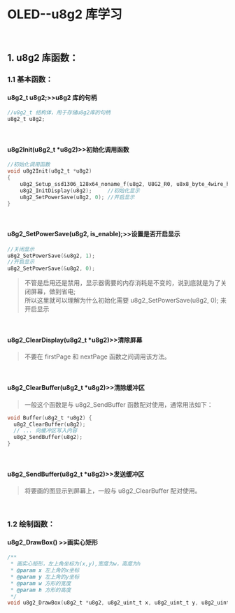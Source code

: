 # OLED--u8g2 库学习

&emsp;

## 1. u8g2 库函数：

### 1.1 基本函数：

#### u8g2_t u8g2;>>u8g2 库的句柄

```c
//u8g2_t 结构体，用于存储u8g2库的句柄
u8g2_t u8g2;
```

&emsp;

#### u8g2Init(u8g2_t \*u8g2)>>初始化调用函数

```c
//初始化调用函数
void u8g2Init(u8g2_t *u8g2)
{
	u8g2_Setup_ssd1306_128x64_noname_f(u8g2, U8G2_R0, u8x8_byte_4wire_hw_spi, u8x8_stm32_gpio_and_delay);
	u8g2_InitDisplay(u8g2);     //初始化显示
	u8g2_SetPowerSave(u8g2, 0); //开启显示
}
```

&emsp;

#### u8g2_SetPowerSave(u8g2, is_enable);>>设置是否开启显示

```c
//关闭显示
u8g2_SetPowerSave(&u8g2, 1);
//开启显示
u8g2_SetPowerSave(&u8g2, 0);
```

> 不管是启用还是禁用，显示器需要的内存消耗是不变的，说到底就是为了关闭屏幕，做到省电;  
> 所以这里就可以理解为什么初始化需要 u8g2_SetPowerSave(u8g2, 0); 来开启显示

&emsp;

#### u8g2_ClearDisplay(u8g2_t \*u8g2)>>清除屏幕

> 不要在 firstPage 和 nextPage 函数之间调用该方法。

&emsp;

#### u8g2_ClearBuffer(u8g2_t \*u8g2)>>清除缓冲区

> 一般这个函数是与 u8g2_SendBuffer 函数配对使用，通常用法如下：

```c
void Buffer(u8g2_t *u8g2) {
  u8g2_ClearBuffer(u8g2);
  // ... 向缓冲区写入内容
  u8g2_SendBuffer(u8g2);
}
```

&emsp;

#### u8g2_SendBuffer(u8g2_t \*u8g2)>>发送缓冲区

> 将要画的图显示到屏幕上，一般与 u8g2_ClearBuffer 配对使用。

&emsp;

### 1.2 绘制函数：

#### u8g2_DrawBox() >>画实心矩形

```c
/**
 * 画实心矩形，左上角坐标为(x,y),宽度为w，高度为h
 * @param x 左上角的x坐标
 * @param y 左上角的y坐标
 * @param w 方形的宽度
 * @param h 方形的高度
 */
void u8g2_DrawBox(u8g2_t *u8g2, u8g2_uint_t x, u8g2_uint_t y, u8g2_uint_t w, u8g2_uint_t h)

```

&emsp;

####
